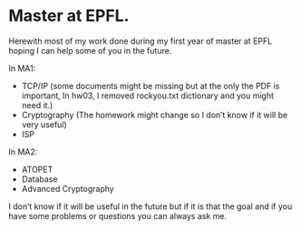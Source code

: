# Master at EPFL.

Herewith most of my work done during my first year of master at EPFL hoping I can help some of you in the future.

In MA1:

- TCP/IP (some documents might be missing but at the only the PDF is important, In hw03, I removed rockyou.txt dictionary and you might need it.)
- Cryptography (The homework might change so I don’t know if it will be very useful)
- ISP 

In MA2:

- ATOPET
- Database
- Advanced Cryptography

I don’t know if it will be useful in the future but if it is that the goal and if you have some problems or questions you can always ask me.
